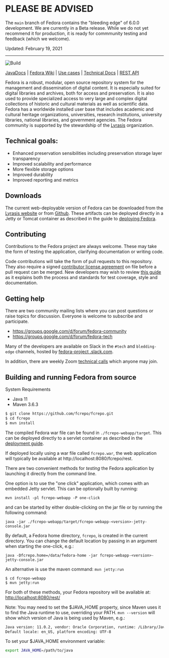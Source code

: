 # PLEASE BE ADVISED
The `main` branch of Fedora contains the "bleeding edge" of 6.0.0 development.  We are currently in a Beta release.  While we do not yet 
recommend it for production, it is ready for commmunity testing and feedback (which we welcome).

Updated: February 19, 2021

---

![Build](https://github.com/fcrepo/fcrepo/workflows/Build/badge.svg)

[JavaDocs](http://docs.fcrepo.org/) | 
[Fedora Wiki](https://wiki.lyrasis.org/display/FF) | 
[Use cases](https://wiki.lyrasis.org/display/FF/Use+Cases) |
[Technical Docs](https://wiki.lyrasis.org/display/FEDORA6x/) |
[REST API](https://wiki.lyrasis.org/display/FEDORA6x/RESTful+HTTP+API)

Fedora is a robust, modular, open source repository system for the management and dissemination of digital content.
It is especially suited for digital libraries and archives, both for access and preservation. It is also used to
provide specialized access to very large and complex digital collections of historic and cultural materials as well
as scientific data. Fedora has a worldwide installed user base that includes academic and cultural heritage
organizations, universities, research institutions, university libraries, national libraries, and government agencies.
The Fedora community is supported by the stewardship of the [Lyrasis](http://www.lyrasis.org) organization.

## Technical goals:
* Enhanced preservation sensibilities including preservation storage layer transparency
* Improved scalability and performance
* More flexible storage options
* Improved durability
* Improved reporting and metrics

## Downloads

The current web-deployable version of Fedora can be downloaded from the 
[Lyrasis website](https://wiki.lyrasis.org/display/FF/Downloads)
or from [Github](https://github.com/fcrepo/fcrepo/releases). These artifacts can be deployed directly in a Jetty or Tomcat container
as described in the guide to [deploying Fedora](https://wiki.lyrasis.org/display/FEDORA6x/Guides).

## Contributing

Contributions to the Fedora project are always welcome. These may take the form of testing the application, clarifying documentation
or writing code.

Code contributions will take the form of pull requests to this repository. They also require a signed
[contributor license agreement](https://wiki.lyrasis.org/display/DSP/Contributor+License+Agreements) on file before
a pull request can be merged. New developers may wish to review 
[this guide](https://wiki.lyrasis.org/display/FF/Guide+for+New+Developers)
as it explains both the process and standards for test coverage, style and documentation.

## Getting help

There are two community mailing lists where you can post questions or raise topics for discussion. Everyone is
welcome to subscribe and participate.

* https://groups.google.com/d/forum/fedora-community
* https://groups.google.com/d/forum/fedora-tech

Many of the developers are available on Slack in the  `#tech` and `bledding-edge` channels, hosted by [fedora-project
.slack.com](https://fedora-project.slack.com/).

In addition, there are weekly Zoom [technical calls](https://wiki.lyrasis.org/display/FF/Meetings) which anyone may
 join.

## Building and running Fedora from source

System Requirements
* Java 11
* Maven 3.6.3

```bash
$ git clone https://github.com/fcrepo/fcrepo.git
$ cd fcrepo
$ mvn install
```

The compiled Fedora war file can be found in `./fcrepo-webapp/target`. This can be deployed directly to a servlet container as
described in the [deployment guide](https://wiki.lyrasis.org/display/FEDORA6x/Deployment).


If deployed locally using a war file called `fcrepo.war`, the web application will typically be available at
http://localhost:8080/fcrepo/rest.

There are two convenient methods for *testing* the Fedora application by launching it directly from the command line.

One option is to use the "one click" application, which comes with an embedded Jetty servlet. This can be optionally built by running:

    mvn install -pl fcrepo-webapp -P one-click

and can be started by either double-clicking on the jar file or by running the following command:

    java -jar ./fcrepo-webapp/target/fcrepo-webapp-<version>-jetty-console.jar

By default, a Fedora home directory, `fcrepo`, is created in the current directory. You can change the default location by passing in an argument when starting the one-click, e.g.:

    java -Dfcrepo.home=/data/fedora-home -jar fcrepo-webapp-<version>-jetty-console.jar

An alternative is use the maven command: `mvn jetty:run`

```
$ cd fcrepo-webapp
$ mvn jetty:run
```

For both of these methods, your Fedora repository will be available at: [http://localhost:8080/rest/](http://localhost:8080/rest/)

Note: You may need to set the $JAVA_HOME property, since Maven uses it to find the Java runtime to use, overriding your PATH.
`mvn --version` will show which version of Java is being used by Maven, e.g.:

```bash
Java version: 11.0.2, vendor: Oracle Corporation, runtime: /Library/Java/JavaVirtualMachines/openjdk-11.0.2.jdk/Contents/Home
Default locale: en_US, platform encoding: UTF-8
```

To set your $JAVA_HOME environment variable:

```bash
export JAVA_HOME=/path/to/java
```

